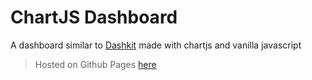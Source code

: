 # ChartJS Dashboard

A dashboard similar to [Dashkit](https://dashkit.goodthemes.co/) made with chartjs and vanilla javascript

> Hosted on Github Pages [here](https://abdoarafh.github.io/dashboard-chartjs-vanilla/)
